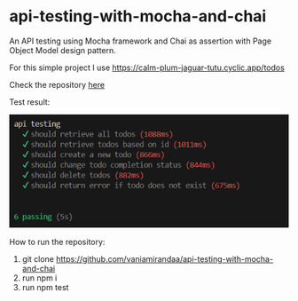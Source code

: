 # api-testing-with-mocha-and-chai
An API testing using Mocha framework and Chai as assertion with Page Object Model design pattern.

For this simple project I use https://calm-plum-jaguar-tutu.cyclic.app/todos

Check the repository [here](https://github.com/ndraaditiya/public-api-crud-todoApp)

Test result:

![Alt text](image.png)

How to run the repository:

1. git clone https://github.com/vaniamirandaa/api-testing-with-mocha-and-chai
2. run npm i
3. run npm test
